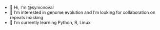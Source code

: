 - 👋 Hi, I’m @symonovar
- 👀 I’m interested in genome evolution and I’m looking for collaboration on repeats masking
- 🌱 I’m currently learning Python, R, Linux

<!---
symonovar/symonovar is a ✨ special ✨ repository because its `README.md` (this file) appears on your GitHub profile.
You can click the Preview link to take a look at your changes.
--->
